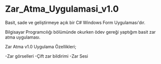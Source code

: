 # Zar_Atma_Uygulamasi_v1.0
Basit, sade ve geliştirmeye açık bir C# Windows Form Uygulaması'dır.

Bilgisayar Programcılığı bölümünde okurken ödev gereği yaptığım basit zar atma uygulaması. 

Zar Atma v1.0 Uygulama Özellikleri;

-Zar görselleri
-Çift zar bildirimi
-Zar Sesi
